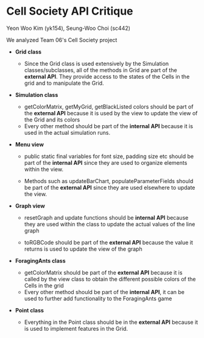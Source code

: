 # Cell Society API Critique

Yeon Woo Kim (yk154), Seung-Woo Choi (sc442)

We analyzed Team 06's Cell Society project

* **Grid class**
    * Since the Grid class is used extensively by the Simulation classes/subclasses, all of the methods in Grid are part of the **external API**. They provide access to the states of the Cells in the grid and to manipulate the Grid.
   
    
* **Simulation class**
    * getColorMatrix, getMyGrid, getBlackListed colors should be part of the **external API** because it is used by the view to update the view of the Grid and its colors
    * Every other method should be part of the **internal API** because it is used in the actual simulation runs.
    
 
 
* **Menu view**
    * public static final variables for font size, padding size etc should be part of the 
    **internal API** since they are used to organize elements within the view.
    
    * Methods such as updateBarChart, populateParameterFields should be part of the **external API**
    since they are used elsewhere to update the view.
    
* **Graph view**

    * resetGraph and update functions should be **internal API** because they are used within the class to update the actual values of the line graph
    
    * toRGBCode should be part of the **external API** because the value it returns is used to update the view of the graph
    
* **ForagingAnts class**

    * getColorMatrix should be part of the **external API** because it is called by the view class to obtain the different possible colors of the Cells in the grid
    * Every other method should be part of the **internal API**, it can be used to further add functionality to the ForagingAnts game
    
* **Point class**
    * Everything in the Point class should be in the **external API** because it is used to implement features in the Grid.
    
  
    
    